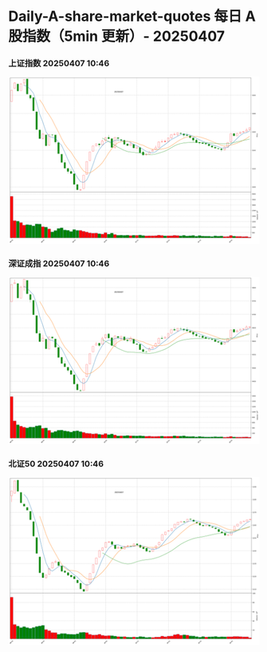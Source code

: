 
# Daily-A-share-market-quotes 每日 A 股指数（5min 更新）- 20250407

### 上证指数 20250407 10:46
![](./fig/2025/4/20250407-sh000001.png)

### 深证成指 20250407 10:46
![](./fig/2025/4/20250407-sz399001.png)

### 北证50 20250407 10:46
![](./fig/2025/4/20250407-bj899050.png)

